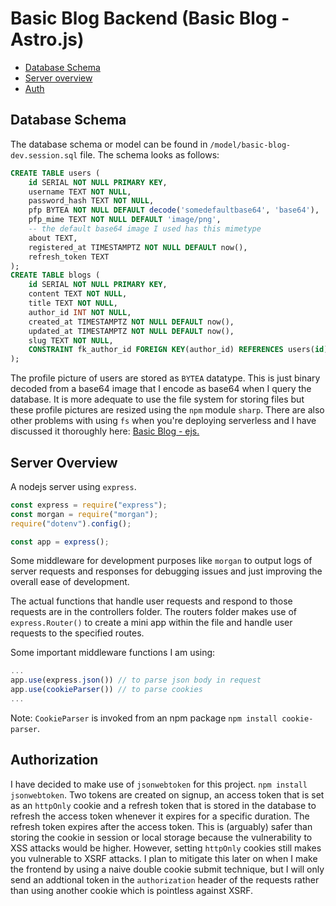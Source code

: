 # Basic Blog Backend (Basic Blog - Astro.js)

- [Database Schema](#database-schema)
- [Server overview](#server-overview)
- [Auth](#authorization)

## Database Schema

The database schema or model can be found in `/model/basic-blog-dev.session.sql` file. The schema looks as follows:

```sql
CREATE TABLE users (
    id SERIAL NOT NULL PRIMARY KEY,
    username TEXT NOT NULL,
    password_hash TEXT NOT NULL,
    pfp BYTEA NOT NULL DEFAULT decode('somedefaultbase64', 'base64'),
    pfp_mime TEXT NOT NULL DEFAULT 'image/png',
    -- the default base64 image I used has this mimetype
    about TEXT,
    registered_at TIMESTAMPTZ NOT NULL DEFAULT now(),
    refresh_token TEXT
);
CREATE TABLE blogs (
    id SERIAL NOT NULL PRIMARY KEY,
    content TEXT NOT NULL,
    title TEXT NOT NULL,
    author_id INT NOT NULL,
    created_at TIMESTAMPTZ NOT NULL DEFAULT now(),
    updated_at TIMESTAMPTZ NOT NULL DEFAULT now(),
    slug TEXT NOT NULL,
    CONSTRAINT fk_author_id FOREIGN KEY(author_id) REFERENCES users(id)
);
```

The profile picture of users are stored as `BYTEA` datatype. This is just binary decoded from a base64 image that I encode as base64 when I query the database. It is more adequate to use the file system for storing files but these profile pictures are resized using the `npm` module `sharp`. There are also other problems with using `fs` when you're deploying serverless and I have discussed it thoroughly here: [Basic Blog - ejs.](https://github.com/MarisaCodes/basic-blog#postgresql-db-structure)

## Server Overview

A nodejs server using `express`.

```js
const express = require("express");
const morgan = require("morgan");
require("dotenv").config();

const app = express();
```

Some middleware for development purposes like `morgan` to output logs of server requests and responses for debugging issues and just improving the overall ease of development.

The actual functions that handle user requests and respond to those requests are in the controllers folder. The routers folder makes use of `express.Router()` to create a mini app within the file and handle user requests to the specified routes.

Some important middleware functions I am using:

```js
...
app.use(express.json()) // to parse json body in request
app.use(cookieParser()) // to parse cookies
...
```

Note: `CookieParser` is invoked from an npm package `npm install cookie-parser`.

## Authorization

I have decided to make use of `jsonwebtoken` for this project. `npm install jsonwebtoken`.
Two tokens are created on signup, an access token that is set as an `httpOnly` cookie and a refresh token that is stored in the database to refresh the access token whenever it expires for a specific duration. The refresh token expires after the access token. This is (arguably) safer than storing the cookie in session or local storage because the vulnerability to XSS attacks would be higher. However, setting `httpOnly` cookies still makes you vulnerable to XSRF attacks. I plan to mitigate this later on when I make the frontend by using a naive double cookie submit technique, but I will only send an addtional token in the `authorization` header of the requests rather than using another cookie which is pointless against XSRF.
